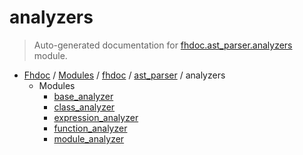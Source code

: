 # analyzers

> Auto-generated documentation for [fhdoc.ast_parser.analyzers](../../../../fhdoc/ast_parser/analyzers/__init__.py) module.

- [Fhdoc](../../../README.md#fhdoc-index) / [Modules](../../../README.md#fhdoc-modules) / [fhdoc](../../index.md#fhdoc) / [ast_parser](../index.md#ast_parser) / analyzers
    - Modules
        - [base_analyzer](base_analyzer.md#base_analyzer)
        - [class_analyzer](class_analyzer.md#class_analyzer)
        - [expression_analyzer](expression_analyzer.md#expression_analyzer)
        - [function_analyzer](function_analyzer.md#function_analyzer)
        - [module_analyzer](module_analyzer.md#module_analyzer)

